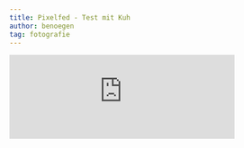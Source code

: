 ```yaml
---
title: Pixelfed - Test mit Kuh
author: benoegen
tag: fotografie
---
```

<iframe src="https://pixelfed.social/p/benoegen/496275538769757570/embed?caption=true&likes=false&layout=full" class="pixelfed__embed" style="max-width: 100%; border: 0" width="400" allowfullscreen="allowfullscreen"></iframe><script async defer src="https://pixelfed.social/embed.js"></script>

